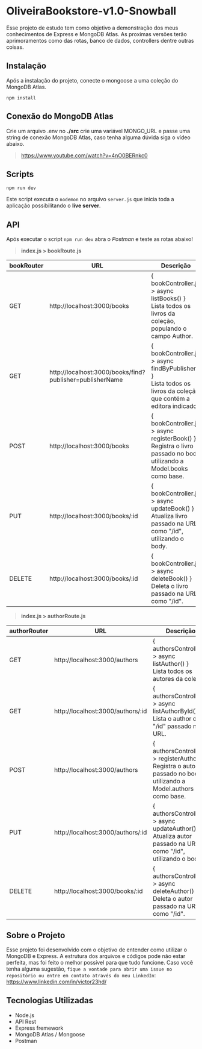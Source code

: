 # OliveiraBookstore-v1.0-Snowball
 
Esse projeto de estudo tem como objetivo a demonstração dos meus conhecimentos de Express e MongoDB Atlas. As proximas versões terão aprimoramentos como das rotas, banco de dados, controllers dentre outras coisas.

## Instalação
Após a instalação do projeto, conecte o mongoose a uma coleção do MongoDB Atlas.
```console
npm install
```

## Conexão do MongoDB Atlas
Crie um arquivo .env no **./src** crie uma variável MONGO_URL e passe uma string de conexão MongoDB Atlas, caso tenha alguma dúvida siga o vídeo abaixo.

> https://www.youtube.com/watch?v=4nO0BERnkc0

## Scripts
```console
npm run dev
```
Este script executa o `nodemon` no arquivo `server.js` que inicia toda a aplicação possibilitando o **live server**.

## API
Após executar o script `npm run dev` abra o *Postman* e teste as rotas abaixo!

> **index.js > bookRoute.js**  

<table>
  <thead>
    <tr>
      <th> bookRouter </th>
      <th>URL</th>
      <th>Descrição</th>
    </tr>
  </thead>
  <tbody>
    <tr>
      <td> GET </td>
      <td> http://localhost:3000/books </td>
      <td> { bookController.js > async listBooks() } <br> Lista todos os livros da coleção, populando o campo Author. </td>	    
    </tr>
   <tr>
      <td> GET </td>
      <td> http://localhost:3000/books/find?publisher=publisherName</td>
      <td> { bookController.js > async findByPublisher() } <br> Lista todos os livros da coleção que contém a editora indicado. </td>	    
    </tr>
    <tr>
      <td> POST </td>
      <td> http://localhost:3000/books</td>
      <td> { bookController.js > async registerBook() } <br> Registra o livro passado no body utilizando a Model.books como base. </td>	    
    </tr>
   <tr>
      <td> PUT </td>
      <td> http://localhost:3000/books/:id</td>
      <td> { bookController.js > async updateBook() } <br> Atualiza livro passado na URL como "/id", utilizando o body. </td>	    
    </tr>
    <tr>
      <td> DELETE </td>
      <td> http://localhost:3000/books/:id</td>
      <td> { bookController.js > async deleteBook() } <br> Deleta o livro passado na URL como "/id". </td>	    
    </tr>
  </tbody>
</table>


> **index.js > authorRoute.js**  

<table>
  <thead>
    <tr>
      <th> authorRouter </th>
      <th>URL</th>
      <th>Descrição</th>
    </tr>
  </thead>
  <tbody>
    <tr>
      <td> GET </td>
      <td> http://localhost:3000/authors </td>
      <td> { authorsController.js > async listAuthor() } <br> Lista todos os autores da coleção. </td>	    
    </tr>
    <tr>
      <td> GET </td>
      <td> http://localhost:3000/authors/:id </td>
      <td> { authorsController.js > async listAuthorById() } <br> Lista o author do "/id" passado na URL. </td>	    
    </tr>
    <tr>
      <td> POST </td>
      <td> http://localhost:3000/authors </td>
      <td> { authorsController.js > registerAuthor() } <br> Registra o autor passado no body utilizando a Model.authors como base. </td>	    
    </tr>
   <tr>
      <td> PUT </td>
      <td> http://localhost:3000/authors/:id </td>
      <td> { authorsController.js > async updateAuthor() } <br> Atualiza autor passado na URL como "/id", utilizando o body. </td>	    
    </tr>
    <tr>
      <td> DELETE </td>
      <td> http://localhost:3000/books/:id</td>
      <td> { authorsController.js > async deleteAuthor() } <br> Deleta o autor passado na URL como "/id". </td>	    
    </tr>
  </tbody>
</table>

## Sobre o Projeto
Esse projeto foi desenvolvido com o objetivo de entender como utilizar o MongoDB e Express. A estrutura dos arquivos e códigos pode não estar perfeita, mas foi feito o melhor possível para que tudo funcione. Caso você tenha alguma sugestão, `fique a vontade para abrir uma issue no repositório ou entre em contato através do meu LinkedIn`: https://www.linkedin.com/in/victor23hd/

## Tecnologias Utilizadas
* Node.js
* API Rest
* Express fremework
* MongoDB Atlas / Mongoose
* Postman
